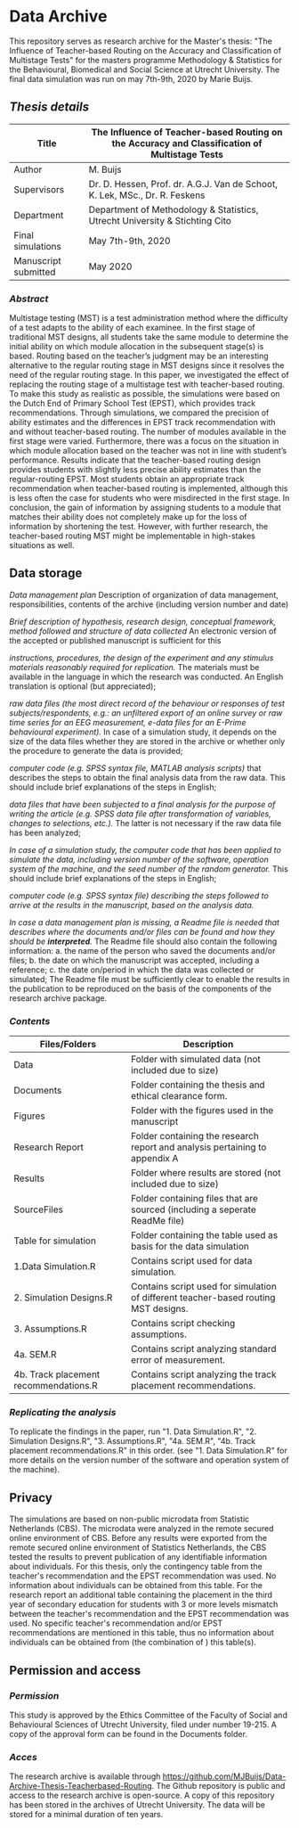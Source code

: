 # Data Archive

This repository serves as research archive for the Master's thesis: "The Influence of Teacher-based Routing on the Accuracy and Classification of Multistage Tests" for the masters programme Methodology & Statistics for the Behavioural, Biomedical and Social Science at Utrecht University. The final data simulation was run on may 7th-9th, 2020 by Marie Buijs. 

## *Thesis details*

| Title  |  The Influence of Teacher-based Routing on the Accuracy and Classification of Multistage Tests   |
|---|---|
| Author | M. Buijs |
| Supervisors  | Dr. D. Hessen, Prof. dr. A.G.J. Van de Schoot, K. Lek, MSc., Dr. R. Feskens |  
| Department  |  Department of Methodology & Statistics, Utrecht University & Stichting Cito  | 
| Final simulations | May 7th-9th, 2020 |   
| Manuscript submitted  |  May 2020  | 

### *Abstract*
Multistage testing (MST) is a test administration method where the difficulty of a test adapts to the ability of each examinee. In the first stage of traditional MST designs, all students take the same module to determine the initial ability on which module allocation in the subsequent stage(s) is based. Routing based on the teacher’s judgment may be an interesting alternative to the regular routing stage in MST designs since it resolves the need of the regular routing stage. In this paper, we investigated the effect of replacing the routing stage of a multistage test with teacher-based routing. To make this study as realistic as possible, the simulations were based on the Dutch End of Primary School Test (EPST), which provides track recommendations. Through simulations, we compared the precision of ability estimates and the differences in EPST track recommendation with and without teacher-based routing. The number of modules available in the first stage were varied. Furthermore, there was a focus on the situation in which module allocation based on the teacher was not in line with student’s performance. Results indicate that the teacher-based routing design provides students with slightly less precise ability estimates than the regular-routing EPST. Most students obtain an appropriate track recommendation when teacher-based routing is implemented, although this is less often the case for students who were misdirected in the first stage. In conclusion, the gain of information by assigning students to a module that matches their ability does not completely make up for the loss of information by shortening the test. However, with further research, the teacher-based routing MST might be implementable in high-stakes situations as well. 

## Data storage
*Data management plan*
Description of organization of data management, responsibilities, contents of the archive (including version number and date)

*Brief description of hypothesis, research design, conceptual framework, method followed and structure of data collected*
An electronic version of the accepted or published manuscript is sufficient for this

*instructions, procedures, the design of the experiment and any stimulus materials reasonably required for replication.*
The materials must be available in the language in which the research was conducted. An English translation is optional (but appreciated); 

*raw data files (the most direct record of the behaviour or responses of test subjects/respondents, e.g.: an unfiltered export of an online survey or raw time series for an EEG measurement, e-data files for an E-Prime behavioural experiment).*
In case of a simulation study, it depends on the size of the data files whether they are stored in the archive or whether only the procedure to generate the data is provided; 

*computer code (e.g. SPSS syntax file, MATLAB analysis scripts)*
that describes the steps to obtain the final analysis data from the raw data. This should include brief explanations of the steps in English; 

*data files that have been subjected to a final analysis for the purpose of writing the article (e.g. SPSS data file after transformation of variables, changes to selections, etc.).*
The latter is not necessary if the raw data file has been analyzed;

*In case of a simulation study, the computer code that has been applied to simulate the data, including version number of the software, operation system of the machine, and the seed number of the random generator.*
This should include brief explanations of the steps in English;  

*computer code (e.g. SPSS syntax file) describing the steps followed to arrive at the results in the manuscript, based on the analysis data.*

*In case a data management plan is missing, a Readme file is needed that describes where the documents and/or files can be found and how they should be **interpreted**.*
The Readme file should also contain the following information: 
a.	the name of the person who saved the documents and/or files; 
b.	the date on which the manuscript was accepted, including a reference; 
c.	the date on/period in which the data was collected or simulated; 
The Readme file must be sufficiently clear to enable the results in the publication to be reproduced on the basis of the components of the research archive package.


### *Contents*

| Files/Folders  |  Description   |
|---|---|
| Data  | Folder with simulated data (not included due to size)  |  
| Documents  |  Folder containing the thesis and ethical clearance form.  | 
| Figures  | Folder with the figures used in the manuscript  |   
| Research Report  |  Folder containing the research report and analysis pertaining to appendix A  | 
| Results  |  Folder where results are stored (not included due to size) | 
| SourceFiles  | Folder containing files that are sourced (including a seperate ReadMe file) | 
| Table for simulation  | Folder containing the table used as basis for the data simulation | 
| 1.Data Simulation.R  | Contains script used for data simulation.  | 
| 2. Simulation Designs.R  |  Contains script used for simulation of different teacher-based routing MST designs. | 
| 3. Assumptions.R  |  Contains script checking assumptions. | 
| 4a. SEM.R | Contains script analyzing standard error of measurement.  | 
| 4b. Track placement recommendations.R |  Contains script analyzing the track placement recommendations. | 

### *Replicating the analysis*

To replicate the findings in the paper, run "1. Data Simulation.R", "2. Simulation Designs.R", "3. Assumptions.R", "4a. SEM.R", "4b. Track placement recommendations.R" in this order. (see "1. Data Simulation.R" for more details on the version number of the software and operation system of the machine). 

## Privacy 

The simulations are based on non-public microdata from Statistic Netherlands (CBS). The microdata were analyzed in the remote secured online environment of CBS. Before any results were exported from the remote secured online environment of Statistics Netherlands, the CBS tested the results to prevent publication of any identifiable information about individuals. 
For this thesis, only the contingency table from the teacher's recommendation and the EPST recommendation was used. No information about individuals can be obtained from this table. 
For the research report an additional table containing the placement in the third year of secondary education for students with 3 or more levels mismatch between the teacher's recommendation and the EPST recommendation was used. No specific teacher's recommendation and/or EPST recommendations are mentioned in this table, thus no information about individuals can be obtained from (the combination of ) this table(s). 

## Permission and access

### *Permission*

This study is approved by the Ethics Committee of the Faculty of Social and Behavioural Sciences of Utrecht University, filed under number 19-215. A copy of the approval form can be found in the Documents folder. 

### *Acces*

The research archive is available through https://github.com/MJBuijs/Data-Archive-Thesis-Teacherbased-Routing. The Github repository is public and access to the research archive is open-source. A copy of this repository has been stored in the archives of Utrecht University. The data will be stored for a minimal duration of ten years.



